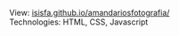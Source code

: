 View: <a target="_blank" href="https://isisfa.github.io/amandariosfotografia/">isisfa.github.io/amandariosfotografia/</a> <br/>
Technologies: HTML, CSS, Javascript
